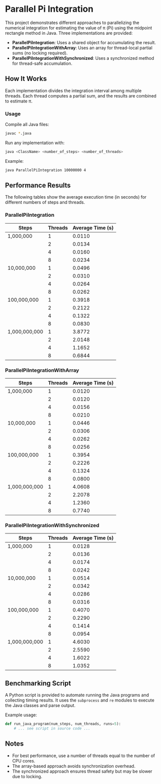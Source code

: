 # Parallel Pi Integration

This project demonstrates different approaches to parallelizing the numerical integration for estimating the value of π (Pi) using the midpoint rectangle method in Java. Three implementations are provided:

- **ParallelPiIntegration**: Uses a shared object for accumulating the result.
- **ParallelPiIntegrationWithArray**: Uses an array for thread-local partial sums (no locking required).
- **ParallelPiIntegrationWithSynchronized**: Uses a synchronized method for thread-safe accumulation.

## How It Works

Each implementation divides the integration interval among multiple threads. Each thread computes a partial sum, and the results are combined to estimate π.

### Usage

Compile all Java files:

```sh
javac *.java
```

Run any implementation with:

```sh
java <ClassName> <number_of_steps> <number_of_threads>
```

Example:

```sh
java ParallelPiIntegration 10000000 4
```

## Performance Results

The following tables show the average execution time (in seconds) for different numbers of steps and threads.

### ParallelPiIntegration

| Steps       | Threads | Average Time (s) |
|-------------|---------|------------------|
| 1,000,000   |   1     | 0.0110           |
|             |   2     | 0.0134           |
|             |   4     | 0.0160           |
|             |   8     | 0.0234           |
| 10,000,000  |   1     | 0.0496           |
|             |   2     | 0.0310           |
|             |   4     | 0.0264           |
|             |   8     | 0.0262           |
| 100,000,000 |   1     | 0.3918           |
|             |   2     | 0.2122           |
|             |   4     | 0.1322           |
|             |   8     | 0.0830           |
| 1,000,000,000|  1     | 3.8772           |
|             |   2     | 2.0148           |
|             |   4     | 1.1652           |
|             |   8     | 0.6844           |

### ParallelPiIntegrationWithArray

| Steps       | Threads | Average Time (s) |
|-------------|---------|------------------|
| 1,000,000   |   1     | 0.0120           |
|             |   2     | 0.0120           |
|             |   4     | 0.0156           |
|             |   8     | 0.0210           |
| 10,000,000  |   1     | 0.0446           |
|             |   2     | 0.0306           |
|             |   4     | 0.0262           |
|             |   8     | 0.0256           |
| 100,000,000 |   1     | 0.3954           |
|             |   2     | 0.2226           |
|             |   4     | 0.1324           |
|             |   8     | 0.0800           |
| 1,000,000,000|  1     | 4.0608           |
|             |   2     | 2.2078           |
|             |   4     | 1.2360           |
|             |   8     | 0.7740           |

### ParallelPiIntegrationWithSynchronized

| Steps       | Threads | Average Time (s) |
|-------------|---------|------------------|
| 1,000,000   |   1     | 0.0128           |
|             |   2     | 0.0136           |
|             |   4     | 0.0174           |
|             |   8     | 0.0242           |
| 10,000,000  |   1     | 0.0514           |
|             |   2     | 0.0342           |
|             |   4     | 0.0286           |
|             |   8     | 0.0316           |
| 100,000,000 |   1     | 0.4070           |
|             |   2     | 0.2290           |
|             |   4     | 0.1414           |
|             |   8     | 0.0954           |
| 1,000,000,000|  1     | 4.6030           |
|             |   2     | 2.5590           |
|             |   4     | 1.6022           |
|             |   8     | 1.0352           |

## Benchmarking Script

A Python script is provided to automate running the Java programs and collecting timing results. It uses the `subprocess` and `re` modules to execute the Java classes and parse output.

Example usage:

```python
def run_java_program(num_steps, num_threads, runs=5):
    # ... see script in source code ...
```

## Notes

- For best performance, use a number of threads equal to the number of CPU cores.
- The array-based approach avoids synchronization overhead.
- The synchronized approach ensures thread safety but may be slower due to locking.
